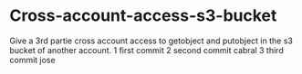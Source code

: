 # Cross-account-access-s3-bucket
Give a 3rd partie cross account access to getobject and putobject in the s3 bucket of another account.
1 first commit
2 second commit cabral
3 third commit jose